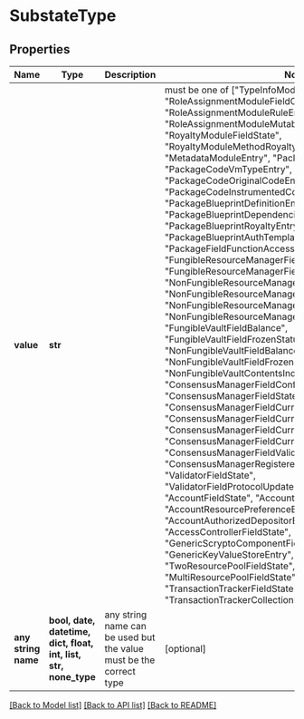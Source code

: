 # SubstateType


## Properties
Name | Type | Description | Notes
------------ | ------------- | ------------- | -------------
**value** | **str** |  |  must be one of ["TypeInfoModuleFieldTypeInfo", "RoleAssignmentModuleFieldOwnerRole", "RoleAssignmentModuleRuleEntry", "RoleAssignmentModuleMutabilityEntry", "RoyaltyModuleFieldState", "RoyaltyModuleMethodRoyaltyEntry", "MetadataModuleEntry", "PackageFieldRoyaltyAccumulator", "PackageCodeVmTypeEntry", "PackageCodeOriginalCodeEntry", "PackageCodeInstrumentedCodeEntry", "SchemaEntry", "PackageBlueprintDefinitionEntry", "PackageBlueprintDependenciesEntry", "PackageBlueprintRoyaltyEntry", "PackageBlueprintAuthTemplateEntry", "PackageFieldFunctionAccessRules", "FungibleResourceManagerFieldDivisibility", "FungibleResourceManagerFieldTotalSupply", "NonFungibleResourceManagerFieldIdType", "NonFungibleResourceManagerFieldTotalSupply", "NonFungibleResourceManagerFieldMutableFields", "NonFungibleResourceManagerDataEntry", "FungibleVaultFieldBalance", "FungibleVaultFieldFrozenStatus", "NonFungibleVaultFieldBalance", "NonFungibleVaultFieldFrozenStatus", "NonFungibleVaultContentsIndexEntry", "ConsensusManagerFieldConfig", "ConsensusManagerFieldState", "ConsensusManagerFieldCurrentValidatorSet", "ConsensusManagerFieldCurrentProposalStatistic", "ConsensusManagerFieldCurrentTimeRoundedToMinutes", "ConsensusManagerFieldCurrentTime", "ConsensusManagerFieldValidatorRewards", "ConsensusManagerRegisteredValidatorsByStakeIndexEntry", "ValidatorFieldState", "ValidatorFieldProtocolUpdateReadinessSignal", "AccountFieldState", "AccountVaultEntry", "AccountResourcePreferenceEntry", "AccountAuthorizedDepositorEntry", "AccessControllerFieldState", "GenericScryptoComponentFieldState", "GenericKeyValueStoreEntry", "OneResourcePoolFieldState", "TwoResourcePoolFieldState", "MultiResourcePoolFieldState", "TransactionTrackerFieldState", "TransactionTrackerCollectionEntry", ]
**any string name** | **bool, date, datetime, dict, float, int, list, str, none_type** | any string name can be used but the value must be the correct type | [optional]

[[Back to Model list]](../README.md#documentation-for-models) [[Back to API list]](../README.md#documentation-for-api-endpoints) [[Back to README]](../README.md)


